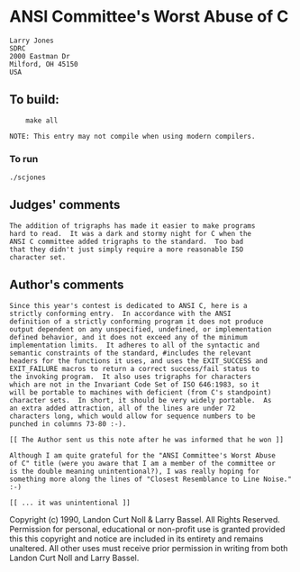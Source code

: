 # ANSI Committee's Worst Abuse of C

	Larry Jones
	SDRC
	2000 Eastman Dr
	Milford, OH 45150  
	USA

## To build:

        make all

	NOTE: This entry may not compile when using modern compilers.

### To run

	./scjones

## Judges' comments

    The addition of trigraphs has made it easier to make programs 
    hard to read.  It was a dark and stormy night for C when the
    ANSI C committee added trigraphs to the standard.  Too bad
    that they didn't just simply require a more reasonable ISO
    character set.

## Author's comments

    Since this year's contest is dedicated to ANSI C, here is a
    strictly conforming entry.  In accordance with the ANSI
    definition of a strictly conforming program it does not produce
    output dependent on any unspecified, undefined, or implementation
    defined behavior, and it does not exceed any of the minimum
    implementation limits.  It adheres to all of the syntactic and
    semantic constraints of the standard, #includes the relevant
    headers for the functions it uses, and uses the EXIT_SUCCESS and
    EXIT_FAILURE macros to return a correct success/fail status to
    the invoking program.  It also uses trigraphs for characters
    which are not in the Invariant Code Set of ISO 646:1983, so it
    will be portable to machines with deficient (from C's standpoint)
    character sets.  In short, it should be very widely portable.  As
    an extra added attraction, all of the lines are under 72
    characters long, which would allow for sequence numbers to be
    punched in columns 73-80 :-).

    [[ The Author sent us this note after he was informed that he won ]]

    Although I am quite grateful for the "ANSI Committee's Worst Abuse
    of C" title (were you aware that I am a member of the committee or
    is the double meaning unintentional?), I was really hoping for
    something more along the lines of "Closest Resemblance to Line Noise."  :-)

    [[ ... it was unintentional ]]

Copyright (c) 1990, Landon Curt Noll & Larry Bassel.
All Rights Reserved.  Permission for personal, educational or non-profit use is
granted provided this this copyright and notice are included in its entirety
and remains unaltered.  All other uses must receive prior permission in writing
from both Landon Curt Noll and Larry Bassel.
